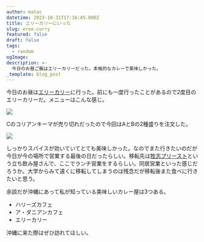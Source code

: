 ```yaml
---
author: matac
datetime: 2023-10-31T17:16:45.000Z
title: エリーカリーにいった
slug: eree-curry
featured: false
draft: false
tags:
  - random
ogImage: 
description: >-
  今日のお昼ご飯はエリーカリーだった。本格的なカレーで美味しかった。
_template: blog_post
---
```


今日のお昼は[エリーカリー](https://www.instagram.com/eree_curry/)に行った。前にも一度行ったことがあるので2度目のエリーカリーだ。メニューはこんな感じ。

![](/img/eree-menu.jpg)

Cのコリアンキーマが売り切れだったので今回はAとBの2種盛りを注文した。

![](/img/eree-curry.jpg)

しっかりスパイスが効いていてとても美味しかった。なのでまた行きたいのだが今日が今の場所で営業する最後の日だったらしい。移転先は[牧志プリースト](https://www.instagram.com/maxi_priest_okinawa/)という立ち飲み屋さんで、ここでランチ営業をするらしい。同居営業といった感じだろうか。大学からみて遠くに移転してしまうのは残念だが移転後また食べに行きたいと思う。

余談だが沖縄にあって私が知っている美味しいカレー屋は3つある。

- ハリーズカフェ
- ア・ダニアンカフェ
- エリーカリー

沖縄に来た際はぜひ訪れてほしい。
